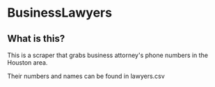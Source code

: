 # BusinessLawyers

## What is this?

This is a scraper that grabs business attorney's phone numbers in the Houston area.

Their numbers and names can be found in lawyers.csv
